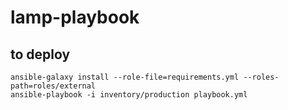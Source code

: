 # lamp-playbook

## to deploy
```
ansible-galaxy install --role-file=requirements.yml --roles-path=roles/external
ansible-playbook -i inventory/production playbook.yml
```

